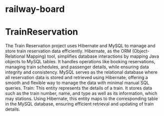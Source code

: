 # railway-board
# TrainReservation
The Train Reservation project uses Hibernate and MySQL to manage and store train reservation data efficiently. Hibernate, as the ORM (Object-Relational Mapping) tool, simplifies database interactions by mapping Java objects to MySQL tables. It handles operations like booking reservations, managing train schedules, and passenger details, while ensuring data integrity and consistency. MySQL serves as the relational database where all reservation data is stored and retrieved using Hibernate, offering a smooth and flexible way to manage the data with minimal manual SQL queries.
Train:
This entity represents the details of a train. It stores data such as the train number, name, and type  as well as its  information, which may  stations. Using Hibernate, this entity maps to the corresponding table in the MySQL database, ensuring efficient retrieval and updating of train details.
